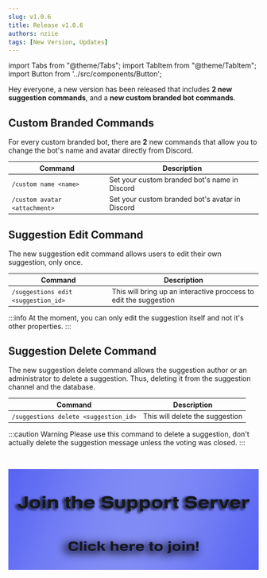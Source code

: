 ```yaml
---
slug: v1.0.6
title: Release v1.0.6
authors: nziie
tags: [New Version, Updates]
---
```


import Tabs from "@theme/Tabs";
import TabItem from "@theme/TabItem";
import Button from '../src/components/Button';

Hey everyone, a new version has been released that includes **2 new suggestion commands**, and a **new custom branded bot commands**.

## Custom Branded Commands
For every custom branded bot, there are **2** new commands that allow you to change the bot's name and avatar directly from Discord.

| Command | Description | 
| ----------------------- | ----------- |
| <code>/custom name &lt;name&gt;</code> | Set your custom branded bot's name in Discord |
| <code>/custom avatar &lt;attachment&gt;</code> | Set your custom branded bot's avatar in Discord |

## Suggestion Edit Command
The new suggestion edit command allows users to edit their own suggestion, only once.

| Command | Description | 
| ----------------------- | ----------- |
| <code>/suggestions edit &lt;suggestion_id&gt;</code> | This will bring up an interactive proccess to edit the suggestion |

:::info
At the moment, you can only edit the suggestion itself and not it's other properties.
:::

## Suggestion Delete Command
The new suggestion delete command allows the suggestion author or an administrator to delete a suggestion. Thus, deleting it from the suggestion channel and the database.

| Command | Description | 
| ----------------------- | ----------- |
| <code>/suggestions delete &lt;suggestion_id&gt;</code> | This will delete the suggestion |

:::caution Warning
Please use this command to delete a suggestion, don't actually delete the suggestion message unless the voting was closed.
:::

<br/>

<a href="https://discord.gg/6bCKvP24kb"><img src="/img/sm_supportserver.png" className="betterimage"/></a>
